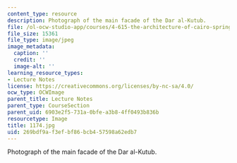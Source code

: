 ```yaml
---
content_type: resource
description: Photograph of the main facade of the Dar al-Kutub.
file: /ol-ocw-studio-app/courses/4-615-the-architecture-of-cairo-spring-2002/269bdf9af3efbf86bcb457598a62edb7_1174.jpg
file_size: 15361
file_type: image/jpeg
image_metadata:
  caption: ''
  credit: ''
  image-alt: ''
learning_resource_types:
- Lecture Notes
license: https://creativecommons.org/licenses/by-nc-sa/4.0/
ocw_type: OCWImage
parent_title: Lecture Notes
parent_type: CourseSection
parent_uid: 6903e2f5-731a-0bfe-a3b8-4ff0493b836b
resourcetype: Image
title: 1174.jpg
uid: 269bdf9a-f3ef-bf86-bcb4-57598a62edb7
---
```

Photograph of the main facade of the Dar al-Kutub.